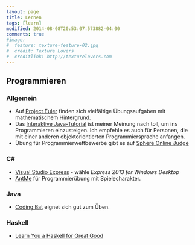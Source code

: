 ```yaml
---
layout: page
title: Lernen
tags: [learn]
modified: 2014-08-08T20:53:07.573882-04:00
comments: true
#image:
#  feature: texture-feature-02.jpg
#  credit: Texture Lovers
#  creditlink: http://texturelovers.com
---
```


## Programmieren

### Allgemein
* Auf [Project Euler](http://projecteuler.net) finden sich vielfältige Übungsaufgaben mit mathematischem Hintergrund.
* Das [Interaktive Java-Tutorial](http://www.gailer-net.de/tutorials/java/) ist meiner Meinung nach toll, um ins Programmieren einzusteigen. Ich empfehle es auch für Personen, die mit einer anderen objektorientierten Programmiersprache anfangen.
* Übung für Programmierwettbewerbe gibt es auf [Sphere Online Judge](http://spoj.pl/)

### C#
* [Visual Studio Express](http://microsoft.com/germany/express) - wähle *Express 2013 for Windows Desktop*
* [AntMe](http://antme.net/) für Programmierübung mit Spielecharakter.

### Java
* [Coding Bat](http://codingbat.com) eignet sich gut zum Üben.

### Haskell
* [Learn You a Haskell for Great Good](http://learnyouahaskell.com/)
